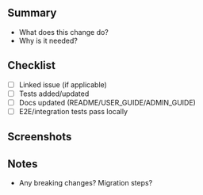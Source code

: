 ## Summary

- What does this change do?
- Why is it needed?

## Checklist

- [ ] Linked issue (if applicable)
- [ ] Tests added/updated
- [ ] Docs updated (README/USER_GUIDE/ADMIN_GUIDE)
- [ ] E2E/integration tests pass locally

## Screenshots

<!-- If UI changes, include before/after -->

## Notes

- Any breaking changes? Migration steps?
